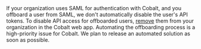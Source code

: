 <aside class="warning">
If your organization uses SAML for authentication with Cobalt, and you offboard a user from SAML, we don't automatically
disable the user's API tokens. To disable API access for offboarded users,
<a href="https://developer.cobalt.io/platform-deep-dive/organization/manage-users/#remove-users" target="_blank">remove</a>
them from your organization in the Cobalt web app. Automating the offboarding process is a high-priority issue for Cobalt.
We plan to release an automated solution as soon as possible.
</aside>